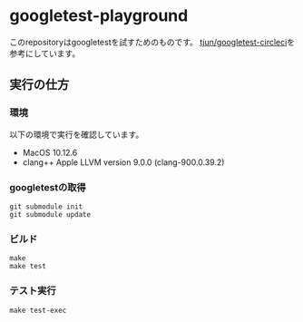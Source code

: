 # googletest-playground

このrepositoryはgoogletestを試すためのものです。
[tjun/googletest-circleci](https://github.com/tjun/googletest-circleci)を参考にしています。

## 実行の仕方
### 環境
以下の環境で実行を確認しています。

- MacOS 10.12.6
- clang++ Apple LLVM version 9.0.0 (clang-900.0.39.2) 

### googletestの取得
```
git submodule init
git submodule update
```
### ビルド

```
make
make test
```

### テスト実行

```
make test-exec
```
